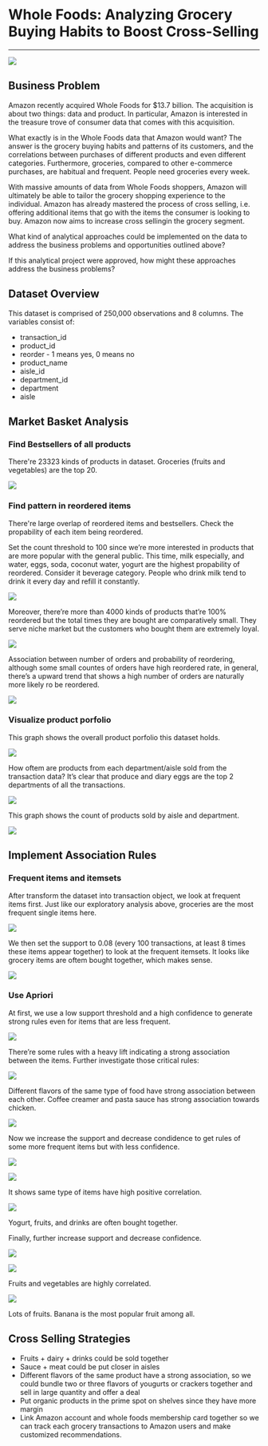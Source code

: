 # Whole Foods: Analyzing Grocery Buying Habits to Boost Cross-Selling
----

![](https://github.com/chunziwang/whole-foods-market-basket-analysis/blob/master/figs/19.jpg)

## Business Problem

Amazon recently acquired Whole Foods for $13.7 billion. The acquisition is about two things: data and product. In particular, Amazon is interested in the treasure trove of consumer data that comes with this acquisition.

What exactly is in the Whole Foods data that Amazon would want? The answer is the grocery buying habits and patterns of its customers, and the correlations between purchases of different products and even different categories. Furthermore, groceries, compared to other e-commerce purchases, are habitual and frequent. People need groceries every week.

With massive amounts of data from Whole Foods shoppers, Amazon will ultimately be able to tailor the grocery shopping experience to the individual. Amazon has already mastered the process of cross selling, i.e. offering additional items that go with the items the consumer is looking to buy. Amazon now aims to increase cross sellingin the grocery segment.

What kind of analytical approaches could be implemented on the data to address the business problems and opportunities outlined above?

If this analytical project were approved, how might these approaches address the business problems?


## Dataset Overview

This dataset is comprised of 250,000 observations and 8 columns. The variables consist of:

- transaction_id
- product_id
- reorder - 1 means yes, 0 means no
- product_name
- aisle_id
- department_id
- department
- aisle

## Market Basket Analysis

### Find Bestsellers of all products

There're 23323 kinds of products in dataset. Groceries (fruits and vegetables) are the top 20.

![](https://github.com/chunziwang/whole-foods-market-basket-analysis/blob/master/figs/1.png)

### Find pattern in reordered items

There're large overlap of reordered items and bestsellers. Check the propability of each item being reordered.

Set the count threshold to 100 since we’re more interested in products that are more popular with the general public. This time, milk especially, and water, eggs, soda, coconut water, yogurt are the highest propability of reordered. Consider it beverage category. People who drink milk tend to drink it every day and refill it constantly.

![](https://github.com/chunziwang/whole-foods-market-basket-analysis/blob/master/figs/2.png)

Moreover, there’re more than 4000 kinds of products that’re 100% reordered but the total times they are bought are comparatively small. They serve niche market but the customers who bought them are extremely loyal.

![](https://github.com/chunziwang/whole-foods-market-basket-analysis/blob/master/figs/3.png)

Association between number of orders and probability of reordering, although some small countes of orders have high reordered rate, in general, there’s a upward trend that shows a high number of orders are naturally more likely ro be reordered.

![](https://github.com/chunziwang/whole-foods-market-basket-analysis/blob/master/figs/4.png)

### Visualize product porfolio

This graph shows the overall product porfolio this dataset holds.

![](https://github.com/chunziwang/whole-foods-market-basket-analysis/blob/master/figs/5.png)

How oftem are products from each department/aisle sold from the transaction data? It’s clear that produce and diary eggs are the top 2 departments of all the transactions.

![](https://github.com/chunziwang/whole-foods-market-basket-analysis/blob/master/figs/6.png)

This graph shows the count of products sold by aisle and department.

![](https://github.com/chunziwang/whole-foods-market-basket-analysis/blob/master/figs/7.png)

## Implement Association Rules

### Frequent items and itemsets

After transform the dataset into transaction object, we look at frequent items first.
Just like our exploratory analysis above, groceries are the most frequent single items here.

![](https://github.com/chunziwang/whole-foods-market-basket-analysis/blob/master/figs/8.png)

We then set the support to 0.08 (every 100 transactions, at least 8 times these items appear together) to look at the frequent itemsets. It looks like grocery items are oftem bought together, which makes sense.

![](https://github.com/chunziwang/whole-foods-market-basket-analysis/blob/master/figs/9.png)

### Use Apriori

At first, we use a low support threshold and a high confidence to generate strong rules even for items that are less frequent.

![](https://github.com/chunziwang/whole-foods-market-basket-analysis/blob/master/figs/10.png)

There’re some rules with a heavy lift indicating a strong association between the items. Further investigate those critical rules:

![](https://github.com/chunziwang/whole-foods-market-basket-analysis/blob/master/figs/11.png)

Different flavors of the same type of food have strong association between each other. Coffee creamer and pasta sauce has strong association towards chicken.

![](https://github.com/chunziwang/whole-foods-market-basket-analysis/blob/master/figs/12.png)

Now we increase the support and decrease condidence to get rules of some more frequent items but with less confidence.

![](https://github.com/chunziwang/whole-foods-market-basket-analysis/blob/master/figs/13.png)

![](https://github.com/chunziwang/whole-foods-market-basket-analysis/blob/master/figs/14.png)

It shows same type of items have high positive correlation.

![](https://github.com/chunziwang/whole-foods-market-basket-analysis/blob/master/figs/15.png)

Yogurt, fruits, and drinks are often bought together.

Finally, further increase support and decrease confidence.

![](https://github.com/chunziwang/whole-foods-market-basket-analysis/blob/master/figs/16.png)

![](https://github.com/chunziwang/whole-foods-market-basket-analysis/blob/master/figs/17.png)

Fruits and vegetables are highly correlated.

![](https://github.com/chunziwang/whole-foods-market-basket-analysis/blob/master/figs/18.png)

Lots of fruits. Banana is the most popular fruit among all.

## Cross Selling Strategies

+ Fruits + dairy + drinks could be sold together
+ Sauce + meat could be put closer in aisles
+ Different flavors of the same product have a strong association, so we could bundle two or three flavors of yougurts or crackers together and sell in large quantity and offer a deal
+ Put organic products in the prime spot on shelves since they have more margin
+ Link Amazon account and whole foods membership card together so we can track each grocery transactions to Amazon users and make customized recommendations.

